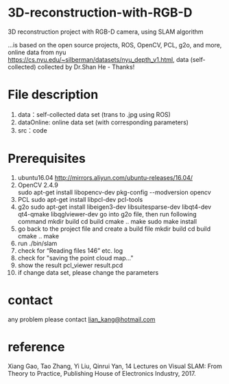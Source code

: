 # 3D-reconstruction-with-RGB-D
3D reconstruction project with RGB-D camera, using SLAM algorithm

...is based on the open source projects, ROS, OpenCV, PCL, g2o, and more, online data from nyu https://cs.nyu.edu/~silberman/datasets/nyu_depth_v1.html, data (self-collected) collected by Dr.Shan He - Thanks!

# File description
 1. data：self-collected data set (trans to .jpg using ROS)
 2. dataOnline: online data set (with corresponding parameters)
 3. src：code

# Prerequisites
 1. ubuntu16.04 http://mirrors.aliyun.com/ubuntu-releases/16.04/
 2. OpenCV 2.4.9  
      sudo apt-get install libopencv-dev 
      pkg-config --modversion opencv
 3. PCL
      sudo apt-get install libpcl-dev pcl-tools 
 4. g2o
      sudo apt-get install libeigen3-dev libsuitesparse-dev libqt4-dev qt4-qmake libqglviewer-dev
      go into g2o file, then run following command
        mkdir build
        cd build 
        cmake ..
        make
        sudo make install
 5.  go back to the project file and create a build file
         mkdir build
         cd build 
         cmake ..
         make
 6. run ./bin/slam
  1. check for “Reading files 146” etc. log
  2. check for "saving the point cloud map..."
 7. show the result 
      pcl_viewer result.pcd
 8. if change data set, please change the parameters
      
# contact
any problem please contact lian_kang@hotmail.com

# reference 
Xiang Gao, Tao Zhang, Yi Liu, Qinrui Yan, 14 Lectures on Visual SLAM: From Theory to Practice, Publishing House of Electronics Industry, 2017.
